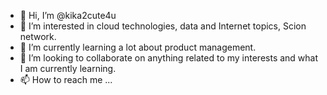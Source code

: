 - 👋 Hi, I’m @kika2cute4u
- 👀 I’m interested in cloud technologies, data and Internet topics, Scion network. 
- 🌱 I’m currently learning a lot about product management. 
- 💞️ I’m looking to collaborate on anything related to my interests and what I am currently learning. 
- 📫 How to reach me ...

<!---
kika2cute4u/kika2cute4u is a ✨ special ✨ repository because its `README.md` (this file) appears on your GitHub profile.
You can click the Preview link to take a look at your changes.
--->
